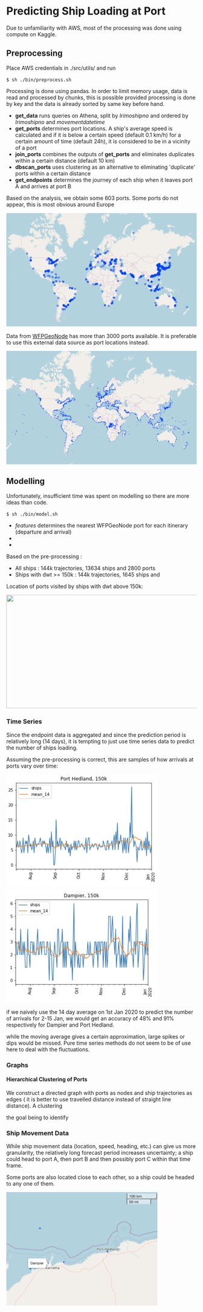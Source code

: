 # Predicting Ship Loading at Port 

Due to unfamiliarity with AWS, most of the processing was done using compute on Kaggle.  

## Preprocessing

 Place AWS credentials in ./src/utils/ and run 

~~~
$ sh ./bin/preprocess.sh
~~~

Processing is done using pandas. In order to limit memory usage, data is read and processed by
chunks, this is possible provided processing is done by key and the data is already sorted by same key before hand. 

* **get_data** runs queries on Athena, split by _lrimoshipno_ and ordered by _lrimoshipno_ and _movementdatetime_
* **get_ports** determines port locations. A ship's average speed is calculated and if it is below a certain speed 
(default 0.1 km/h) for a certain amount of time (default 24h), 
it is considered to be in a vicinity of a port 
* **join_ports** combines the outputs of **get_ports** and eliminates duplicates within a certain distance (default 10 km)
* **dbscan_ports** uses clustering as an alternative to eliminating 'duplicate' ports within a certain distance
* **get_endpoints** determines the journey of each ship when it leaves port A and arrives at port B

Based on the analysis, we obtain some 603 ports. Some ports do not appear, this is most obvious around Europe


<p align="center">
<img  src="img/inferred_ports.png" width="600" height="300" >
</p>

Data from [WFPGeoNode](https://geonode.wfp.org/layers/geonode:wld_trs_ports_wfp) has more than 3000 ports available. 
It is preferable to use this external data source as port locations instead. 

<p align="center">
<img  src="img/world_ports.png" width="600" height="300" >
</p>


## Modelling 

Unfortunately, insufficient time was spent on modelling so there are more ideas than code.

~~~
$ sh ./bin/model.sh
~~~

* _features_ determines the nearest WFPGeoNode port for each itinerary (departure and arrival)
*  
*

Based on the pre-processing :
* All ships : 144k trajectories, 13634 ships and 2800 ports
* Ships with dwt >= 150k : 144k trajectories, 1645 ships and 


Location of ports visited by ships with dwt above 150k:
<p align="center">
<img  src="img/heavy_ports.png" width="600" height="300" >
</p>


### Time Series

Since the endpoint data is aggregated and since the prediction period is relatively 
long (14 days), it is tempting to just use time series data to predict the number of ships loading. 

Assuming the pre-processing is correct, this are samples of how arrivals at ports vary over time: 

<p float="center">
  <img src="img/port_hedland.png" width="400" height="300" />
  <img src="img/dampier.png" width="400" height="300" /> 

</p>

if we naively use the 14 day average on 1st Jan 2020 to predict the number of arrivals for 2-15 Jan, we would get an accuracy
of 48% and 91% respectively for Dampier and Port Hedland. 

while the moving average gives a certain approximation, large spikes or dips would be missed. Pure time series methods
do not seem to be of use here to deal with the fluctuations.


### Graphs 
#### Hierarchical Clustering of Ports  

We construct a directed graph with ports as nodes and ship trajectories as edges 
( it is better to use travelled distance instead of straight line distance). A clustering 
 
 the goal being to identify 



### Ship Movement Data 

While ship movement data (location, speed, heading, etc.) can give us more granularity, the relatively long 
forecast period increases uncertainty; 
a ship could head to port A, then port B and then possibly port C within that time frame. 

Some ports are also located close to each other, so a ship could be headed to any one of them. 

<p float="center">
  <img src="img/oz.png" width="400" height="300" />
</p>